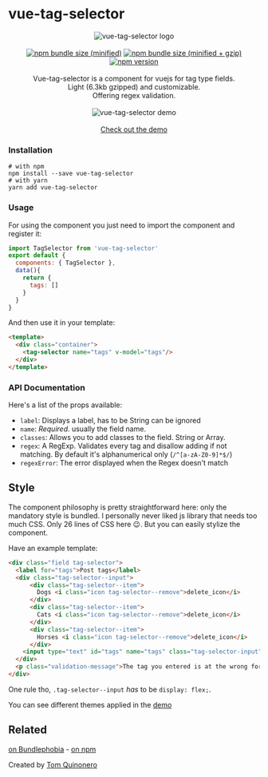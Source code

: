 # vue-tag-selector
<p align="center">
  <img alt="vue-tag-selector logo" src="https://raw.githubusercontent.com/tomquinonero/vue-tag-selector/master/docs/tag-selector-logo.png">
<br/>
<br/>
<a href="https://github.com/tomquinonero/vue-tag-selector"><img src="https://img.shields.io/bundlephobia/min/react.svg?style=for-the-badge" alt="npm bundle size (minified)" /></a>
<a href="https://github.com/tomquinonero/vue-tag-selector"><img src="https://img.shields.io/bundlephobia/minzip/react.svg?style=for-the-badge" alt="npm bundle size (minified + gzip)" /></a>
<a href="https://github.com/tomquinonero/vue-tag-selector"><img src="https://img.shields.io/npm/v/vue-tag-selector.svg?style=for-the-badge" alt="npm version" /></a>
<br/>
<br/>
  Vue-tag-selector is a component for vuejs for tag type fields. <br/>
  Light (6.3kb gzipped) and customizable.</br>
  Offering regex validation.</br></br>
  
  <img alt="vue-tag-selector demo" src="https://raw.githubusercontent.com/tomquinonero/vue-tag-selector/master/docs/tag-selector.gif">
  <br/>
  <br/>
  <a href="http://tomquinonero.com/vue-tag-selector/" target="_blank">Check out the demo</a>
</p>



### Installation
```
# with npm
npm install --save vue-tag-selector
# with yarn
yarn add vue-tag-selector
```

### Usage
For using the component you just need to import the component and register it: 
``` js
import TagSelector from 'vue-tag-selector'
export default {
  components: { TagSelector },
  data(){
    return {
      tags: []
    }
  }
}
```

And then use it in your template:
``` html
<template>
  <div class="container">
    <tag-selector name="tags" v-model="tags"/>
  </div>
</template>
```
### API Documentation

Here's a list of the props available: 
 - `label`: Displays a label, has to be String can be ignored
 - `name`: _Required_. usually the field name.
 - `classes`: Allows you to add classes to the field. String or Array.
 - `regex`: A RegExp. Validates every tag and disallow adding if not matching. By default it's alphanumerical only (`/^[a-zA-Z0-9]*$/`)
 - `regexError`: The error displayed when the Regex doesn't match 

## Style

The component philosophy is pretty straightforward here: only the mandatory style is bundled.
I personally never liked js library that needs too much CSS. 
Only 26 lines of CSS here 😉.
But you can easily stylize the component.

Have an example template:

``` html
<div class="field tag-selector">
  <label for="tags">Post tags</label>
  <div class="tag-selector--input">
      <div class="tag-selector--item">
        Dogs <i class="icon tag-selector--remove">delete_icon</i>
      </div>
      <div class="tag-selector--item">
        Cats <i class="icon tag-selector--remove">delete_icon</i>
      </div>
      <div class="tag-selector--item">
        Horses <i class="icon tag-selector--remove">delete_icon</i>
      </div>
    <input type="text" id="tags" name="tags" class="tag-selector-input">
  </div>
  <p class="validation-message">The tag you entered is at the wrong format. Please only use alphanumerical characters.</p>
</div>
```

One rule tho, `.tag-selector--input` _has_ to be `display: flex;`.

You can see different themes applied in the [demo][link-demo]


## Related

[on Bundlephobia][link-bundlephobia] - [on npm][link-npm]

Created by [Tom Quinonero][link-author]


[link-author]: https://tomquinonero.com
[link-bundlephobia]: https://bundlephobia.com/result?p=vue-tag-selector
[link-npm]: https://www.npmjs.com/package/vue-tag-selector
[link-demo]: http://tomquinonero.com/vue-tag-selector/
